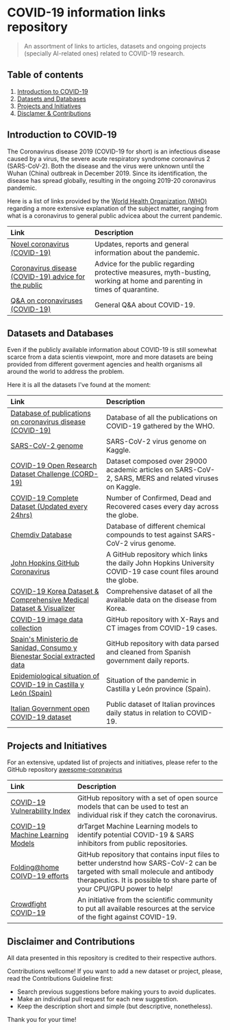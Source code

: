 # COVID-19 information links repository
> An assortment of links to articles, datasets and ongoing projects (specially AI-related ones) related to COVID-19 research.

## Table of contents
1. [Introduction to COVID-19](#introduction-to-covid19)
2. [Datasets and Databases](#datasets-and-databases)
3. [Projects and Initiatives](#projects-and-initiatives)
4. [Disclamer & Contributions](#contributions)


## Introduction to COVID-19 <a name="introduction-to-covid19"></a>

The Coronavirus disease 2019 (COVID-19 for short) is an infectious disease caused by a virus, the severe acute respiratory syndrome coronavirus 2 (SARS-CoV-2). Both the disease and the virus were unknown until the Wuhan (China) outbreak in December 2019. Since its identification, the disease has spread globally, resulting in the ongoing 2019-20 coronavirus pandemic.

Here is a list of links provided by the [World Health Organization (WHO)](https://www.who.int/) regarding a more extensive explanation of the subject matter, ranging from what is a coronavirus to general public advicea about the current pandemic.

| Link  | Description  |
|:------|:-------------|
| [Novel coronavirus (COVID-19)](https://www.who.int/emergencies/diseases/novel-coronavirus-2019) |Updates, reports and general information about the pandemic.  |
| [Coronavirus disease (COVID-19) advice for the public](https://www.who.int/emergencies/diseases/novel-coronavirus-2019/advice-for-public) | Advice for the public regarding protective measures, myth-busting, working at home and parenting in times of quarantine.  |
| [Q&amp;A on coronaviruses (COVID-19)](https://www.who.int/news-room/q-a-detail/q-a-coronaviruses) | General Q&A about COVID-19. |


## Datasets and Databases <a name="datasets-and-databases"></a>
Even if the publicly available information about COVID-19 is still somewhat scarce from a data scientis viewpoint, more and more datasets are being provided from different goverment agencies and health organisms all around the world to address the problem.

Here it is all the datasets I've found at the moment:

| Link  | Description  |
|:------|:-------------|
|[Database of publications on coronavirus disease (COVID-19)](https://www.who.int/emergencies/diseases/novel-coronavirus-2019/global-research-on-novel-coronavirus-2019-ncov)|Database of all the publications on COVID-19 gathered by the WHO.|
|[SARS-CoV-2 genome](https://www.kaggle.com/paultimothymooney/coronavirus-genome-sequence)| SARS-CoV-2 virus genome on Kaggle.|
|[COVID-19 Open Research Dataset Challenge (CORD-19)](https://www.kaggle.com/allen-institute-for-ai/CORD-19-research-challenge)| Dataset composed over 29000 academic articles on SARS-CoV-2, SARS, MERS and related viruses on Kaggle.|
|[COVID-19 Complete Dataset (Updated every 24hrs)](https://www.kaggle.com/imdevskp/corona-virus-report) | Number of Confirmed, Dead and Recovered cases every day across the globe.|
|[Chemdiv Database](https://www.chemspider.com/DatasourceDetails.aspx?id=111) | Database of different chemical compounds to test against SARS-CoV-2 virus genome.|
|[John Hopkins GitHub Coronavirus](https://github.com/willhaslett/covid-19-growth) | A GitHub repository which links the daily John Hopkins University COVID-19 case count files around the globe.|
|[COVID-19 Korea Dataset & Comprehensive Medical Dataset & Visualizer](https://github.com/ThisIsIsaac/COVID-19_Korea_Dataset) | Comprehensive dataset of all the available data on the disease from Korea.|
|[COVID-19 image data collection](https://github.com/ieee8023/covid-chestxray-dataset)|GitHub repository with X-Rays and CT images from COVID-19 cases.|
|[Spain's Ministerio de Sanidad, Consumo y Bienestar Social extracted data](https://github.com/datadista/datasets/tree/master/COVID%2019)| GitHub repository with data parsed and cleaned from Spanish government daily reports.|
|[Epidemiological situation of COVID-19 in Castilla y León (Spain)](https://analisis.datosabiertos.jcyl.es/pages/coronavirus/#situacin-actual)|Situation of the pandemic in Castilla y León province (Spain).|
|[Italian Government open COVID-19 dataset](https://github.com/pcm-dpc/COVID-19) | Public dataset of Italian provinces daily status in relation to COVID-19.|


## Projects and Initiatives <a name="projects-and-initiatives"></a>
For an extensive, updated list of projects and initiatives, please refer to the GitHub repository [awesome-coronavirus](https://github.com/soroushchehresa/awesome-coronavirus)

| Link  | Description  |
|:------|:-------------|
|[COVID-19 Vulnerability Index](https://github.com/closedloop-ai/cv19index) | GitHub repository with a set of open source models that can be used to test an individual risk if they catch the coronavirus.|
|[COVID-19 Machine Learning Models](https://doctortarget.com/proje/covid-19-data-sources/)|drTarget Machine Learning models to identify potential COVID-19 & SARS inhibitors from public repositories.|
|[Folding@home COIVD-19 efforts](https://github.com/FoldingAtHome/coronavirus)| GitHub repository that contains input files to better understnd how SARS-CoV-2 can be targeted with small molecule and antibody therapeutics. It is possible to share parte of your CPU/GPU power to help!|
|[Crowdfight COVID-19](https://crowdfightcovid19.org/)|An initiative from the scientific community to put all available resources at the service of the fight against COVID-19.|

## Disclaimer and Contributions <a name="contributions"></a>

All data presented in this repository is credited to their respective authors.

Contributions wellcome! If you want to add a new dataset or project, please, read the Contributions Guideline first:
* Search previous suggestions before making yours to avoid duplicates.
* Make an individual pull request for each new suggestion.
* Keep the description short and simple (but descriptive, nonetheless).

Thank you for your time!
